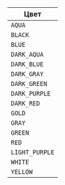 
| Цвет           |
|----------------|
| `AQUA`         |
| `BLACK`        |
| `BLUE`         |
| `DARK_AQUA`    |
| `DARK_BLUE`    |
| `DARK_GRAY`    |
| `DARK_GREEN`   |
| `DARK_PURPLE`  |
| `DARK_RED`     |
| `GOLD`         |
| `GRAY`         |
| `GREEN`        |
| `RED`          |
| `LIGHT_PURPLE` |
| `WHITE`        |
| `YELLOW`       |